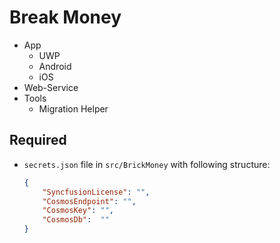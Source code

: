 # Break Money

- App
    - UWP
    - Android
    - iOS
- Web-Service
- Tools
    - Migration Helper

## Required

- `secrets.json` file in `src/BrickMoney` with following structure:

    ```json
    {
        "SyncfusionLicense": "",
        "CosmosEndpoint": "",
        "CosmosKey": "",
        "CosmosDb":  ""
    }
    ```
